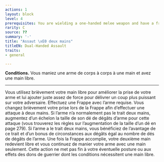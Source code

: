 ```yaml
---
actions: 1
layout: block
level: 4
prerequisites: You are wielding a one-handed melee weapon and have a free hand.
rarity: C
source: ??
summary: '-'
title: "Assaut \xE0 deux mains"
titleEN: Dual-Handed Assault
traits:
- general

---
```


<p><strong>Conditions.</strong> Vous maniez une arme de corps à corps à une main et avez une main libre.</p>
<hr>
<p>Vous utilisez brièvement votre main libre pour améliorer la prise de votre arme et lui ajouter juste assez de force pour délivrer un coup plus puissant sur votre adversaire. Effectuez une Frappe avec l’arme requise. Vous changez brièvement votre prise lors de la Frappe afin d’effectuer une attaque à deux mains. Si l’arme n’a normalement pas le trait deux mains, augmentez d’un échelon la taille de son dé de dégâts d’arme pour cette attaque (vous trouverez les règles sur l’augmentation de la taille d’un dé en page 279). Si l’arme a le trait deux mains, vous bénéficiez de l’avantage de ce trait et d’un bonus de circonstances aux dégâts égal au nombre de dés de dégâts de l’arme. Une fois la Frappe accomplie, votre deuxième main redevient libre et vous continuez de manier votre arme avec une main seulement. Cette action ne met pas fin à votre éventuelle posture ou aux effets des dons de guerrier dont les conditions nécessitent une main libre.</p>
